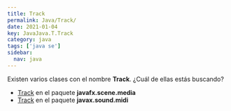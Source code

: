 ```yaml
---
title: Track
permalink: Java/Track/
date: 2021-01-04
key: JavaJava.T.Track
category: java
tags: ['java se']
sidebar: 
  nav: java
---
```


Existen varios clases con el nombre **Track**. ¿Cuál de ellas estás buscando?
<ul>
<li><a href="/Java/Track-javafx-scene-media/">Track</a> en el paquete <strong>javafx.scene.media</strong></li>
<li><a href="/Java/Track-javax-sound-midi/">Track</a> en el paquete <strong>javax.sound.midi</strong></li>
<ul>
